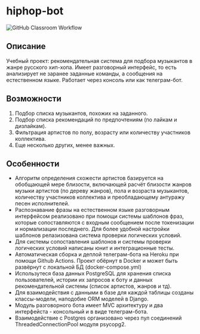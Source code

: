 # hiphop-bot

![GitHub Classroom Workflow](../../workflows/GitHub%20Classroom%20Workflow/badge.svg?branch=master)

## Описание
Учебный проект: рекомендательная система для подбора музыкантов в жанре русского хип-хопа. 
Имеет разговорный интерфейс, то есть анализирует не заранее заданные команды, а сообщения на естественном языке. 
Работает через консоль или как телеграм-бот.

## Возможности
1. Подбор списка музыкантов, похожих на заданного.
2. Подбор списка рекомендаций по предпочтениям (по лайкам и дизлайкам).
3. Фильтрация артистов по полу, возрасту или количеству участников коллектива.
4. Еще несколько других, менее важных.

## Особенности
* Алгоритм определения схожести артистов базируется на обобщающей мере близости, включающей расчёт близости жанров музыки артистов (по дереву жанров), пола и возраста музыкантов, количеству участников коллектива и преобладающему антуражу песен исполнителей.
* Распознавание фразы на естественном языке разговорным интерфейсом реализовано при помощи системы шаблонов фраз, которые сопоставляются с входным сообщением после токенизации и нормализации последнего. Для более удобной настройки шаблонов релазизована система проверки логических условий.
* Для системы сопоставления шаблонов и системы проверки логических условий написаны юнит и интеграционные тесты.
* Автоматическая сборка и деплой телеграм-бота на Heroku при помощи Github Actions. Проект обёрнут в Docker и может быть развёрнут с локальной БД (docker-compose.yml)
* Использутеся база данных PostgreSQL для хранения списка пользователей, истории их запросов к боту и данных рекомендательной системы (список артистов, жанров и тд).
* Для взаимодействия с данными в базе для каждой таблицы созданы классы-модели, наподобие ORM моделей в Django.
* Модуль разговорного бота имеет MVC архитектуру и два интерфейста - консольный и в виде телеграм-бота.
* Взаимодействие с Postgres организовано через пул соединений ThreadedConnectionPool модуля psycopg2.
